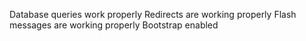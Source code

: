Database queries work properly
Redirects are working properly
Flash messages are working properly
Bootstrap enabled
